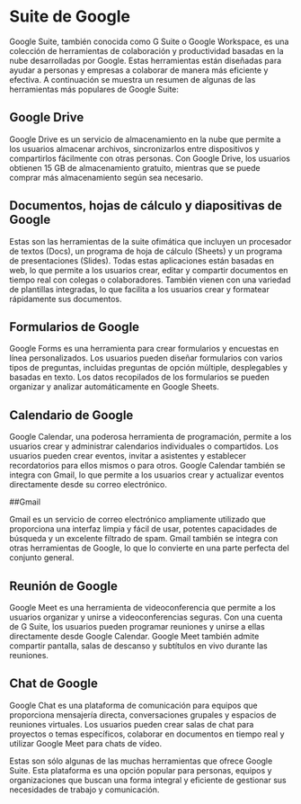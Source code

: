 # Suite de Google

Google Suite, también conocida como G Suite o Google Workspace, es una colección de herramientas de colaboración y productividad basadas en la nube desarrolladas por Google. Estas herramientas están diseñadas para ayudar a personas y empresas a colaborar de manera más eficiente y efectiva. A continuación se muestra un resumen de algunas de las herramientas más populares de Google Suite:

## Google Drive

Google Drive es un servicio de almacenamiento en la nube que permite a los usuarios almacenar archivos, sincronizarlos entre dispositivos y compartirlos fácilmente con otras personas. Con Google Drive, los usuarios obtienen 15 GB de almacenamiento gratuito, mientras que se puede comprar más almacenamiento según sea necesario.

## Documentos, hojas de cálculo y diapositivas de Google

Estas son las herramientas de la suite ofimática que incluyen un procesador de textos (Docs), un programa de hoja de cálculo (Sheets) y un programa de presentaciones (Slides). Todas estas aplicaciones están basadas en web, lo que permite a los usuarios crear, editar y compartir documentos en tiempo real con colegas o colaboradores. También vienen con una variedad de plantillas integradas, lo que facilita a los usuarios crear y formatear rápidamente sus documentos.

## Formularios de Google

Google Forms es una herramienta para crear formularios y encuestas en línea personalizados. Los usuarios pueden diseñar formularios con varios tipos de preguntas, incluidas preguntas de opción múltiple, desplegables y basadas en texto. Los datos recopilados de los formularios se pueden organizar y analizar automáticamente en Google Sheets.

## Calendario de Google

Google Calendar, una poderosa herramienta de programación, permite a los usuarios crear y administrar calendarios individuales o compartidos. Los usuarios pueden crear eventos, invitar a asistentes y establecer recordatorios para ellos mismos o para otros. Google Calendar también se integra con Gmail, lo que permite a los usuarios crear y actualizar eventos directamente desde su correo electrónico.

##Gmail

Gmail es un servicio de correo electrónico ampliamente utilizado que proporciona una interfaz limpia y fácil de usar, potentes capacidades de búsqueda y un excelente filtrado de spam. Gmail también se integra con otras herramientas de Google, lo que lo convierte en una parte perfecta del conjunto general.

## Reunión de Google

Google Meet es una herramienta de videoconferencia que permite a los usuarios organizar y unirse a videoconferencias seguras. Con una cuenta de G Suite, los usuarios pueden programar reuniones y unirse a ellas directamente desde Google Calendar. Google Meet también admite compartir pantalla, salas de descanso y subtítulos en vivo durante las reuniones.

## Chat de Google

Google Chat es una plataforma de comunicación para equipos que proporciona mensajería directa, conversaciones grupales y espacios de reuniones virtuales. Los usuarios pueden crear salas de chat para proyectos o temas específicos, colaborar en documentos en tiempo real y utilizar Google Meet para chats de vídeo.

Estas son sólo algunas de las muchas herramientas que ofrece Google Suite. Esta plataforma es una opción popular para personas, equipos y organizaciones que buscan una forma integral y eficiente de gestionar sus necesidades de trabajo y comunicación.